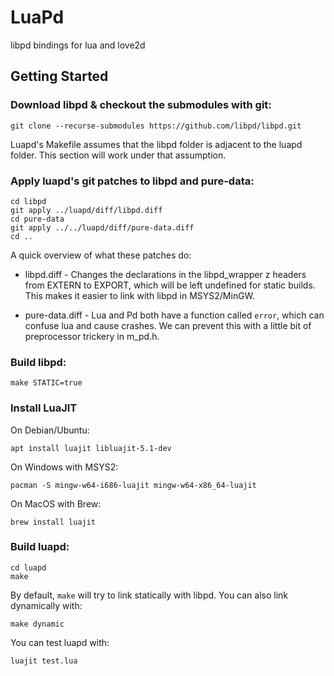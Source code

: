 # LuaPd
libpd bindings for lua and love2d

## Getting Started

### Download libpd & checkout the submodules with git:

    git clone --recurse-submodules https://github.com/libpd/libpd.git

Luapd's Makefile assumes that the libpd folder is adjacent to the luapd folder. This section will work under that assumption.

### Apply luapd's git patches to libpd and pure-data:

    cd libpd
    git apply ../luapd/diff/libpd.diff
    cd pure-data
    git apply ../../luapd/diff/pure-data.diff
    cd ..

A quick overview of what these patches do:

- libpd.diff - Changes the declarations in the libpd_wrapper z headers from EXTERN to EXPORT, which will be left undefined for static builds. This makes it easier to link with libpd in MSYS2/MinGW.

- pure-data.diff - Lua and Pd both have a function called `error`, which can confuse lua and cause crashes. We can prevent this with a little bit of preprocessor trickery in m_pd.h.

### Build libpd:

    make STATIC=true

### Install LuaJIT

On Debian/Ubuntu:

    apt install luajit libluajit-5.1-dev

On Windows with MSYS2:

    pacman -S mingw-w64-i686-luajit mingw-w64-x86_64-luajit

On MacOS with Brew:

    brew install luajit

### Build luapd:

    cd luapd
    make

By default, `make` will try to link statically with libpd. You can also link dynamically with:

    make dynamic

You can test luapd with:

    luajit test.lua
